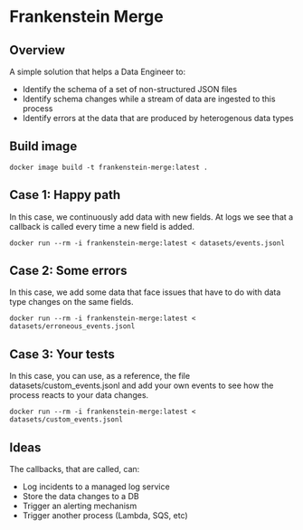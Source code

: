# Frankenstein Merge

## Overview
A simple solution that helps a Data Engineer to:
* Identify the schema of a set of non-structured JSON files
* Identify schema changes while a stream of data are ingested to this process
* Identify errors at the data that are produced by heterogenous data types


## Build image
```
docker image build -t frankenstein-merge:latest .
```

## Case 1: Happy path
In this case, we continuously add data with new fields. At logs we see that a callback is called every time a new field is added.
```
docker run --rm -i frankenstein-merge:latest < datasets/events.jsonl
```

## Case 2: Some errors
In this case, we add some data that face issues that have to do with data type changes on the same fields.
```
docker run --rm -i frankenstein-merge:latest < datasets/erroneous_events.jsonl
```

## Case 3: Your tests
In this case, you can use, as a reference, the file datasets/custom_events.jsonl and add your own events to see how the process reacts to your data changes.
```
docker run --rm -i frankenstein-merge:latest < datasets/custom_events.jsonl
```

## Ideas

The callbacks, that are called, can:
* Log incidents to a managed log service
* Store the data changes to a DB
* Trigger an alerting mechanism
* Trigger another process (Lambda, SQS, etc)
